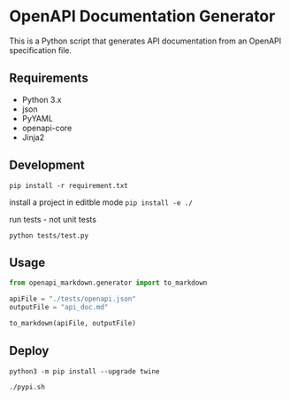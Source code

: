 # OpenAPI Documentation Generator

This is a Python script that generates API documentation from an OpenAPI specification file.

## Requirements

- Python 3.x
- json
- PyYAML
- openapi-core
- Jinja2

## Development

`pip install -r requirement.txt`

install a project in editble mode
`pip install -e ./`

run tests - not unit tests

`python tests/test.py`

## Usage

```python
from openapi_markdown.generator import to_markdown

apiFile = "./tests/openapi.json"
outputFile = "api_doc.md"

to_markdown(apiFile, outputFile)
```

## Deploy

```
python3 -m pip install --upgrade twine
```

```
./pypi.sh
```
